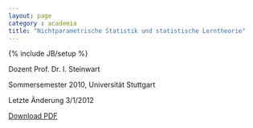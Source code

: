 ```yaml
---
layout: page
category : academia
title: "Nichtparametrische Statistik und statistische Lerntheorie"
---
```

{% include JB/setup %}

Dozent  Prof. Dr. I. Steinwart

Sommersemester 2010, Universität Stuttgart

Letzte Änderung 3/1/2012

[Download PDF](SLT-Mitschrieb.pdf)